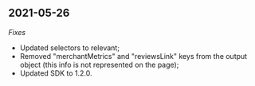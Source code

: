 
## 2021-05-26
*Fixes*
- Updated selectors to relevant;
- Removed "merchantMetrics" and "reviewsLink" keys from the output object (this info is not represented on the page);
- Updated SDK to 1.2.0.
